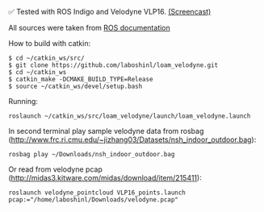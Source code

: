 :white_check_mark: Tested with ROS Indigo and Velodyne VLP16. [(Screencast)](https://youtu.be/o1cLXY-Es54)

All sources were taken from [ROS documentation](http://docs.ros.org/indigo/api/loam_velodyne/html/files.html)


How to build with catkin:

```
$ cd ~/catkin_ws/src/
$ git clone https://github.com/laboshinl/loam_velodyne.git
$ cd ~/catkin_ws
$ catkin_make -DCMAKE_BUILD_TYPE=Release 
$ source ~/catkin_ws/devel/setup.bash
```

Running:
```
roslaunch ~/catkin_ws/src/loam_velodyne/launch/loam_velodyne.launch
```

In second terminal play sample velodyne data from rosbag (http://www.frc.ri.cmu.edu/~jizhang03/Datasets/nsh_indoor_outdoor.bag):
```
rosbag play ~/Downloads/nsh_indoor_outdoor.bag 
```

Or read from velodyne pcap (http://midas3.kitware.com/midas/download/item/215411):
```
roslaunch velodyne_pointcloud VLP16_points.launch pcap:="/home/laboshinl/Downloads/velodyne.pcap"
```

